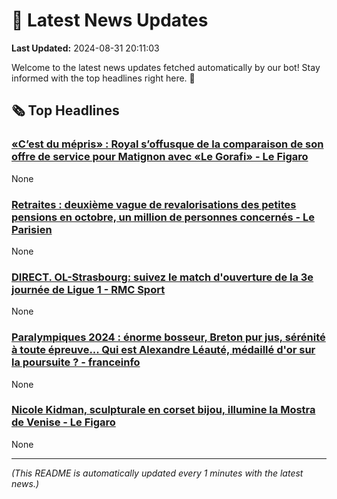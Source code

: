 # 📰 Latest News Updates
**Last Updated:** 2024-08-31 20:11:03

Welcome to the latest news updates fetched automatically by our bot! Stay informed with the top headlines right here. 🚀

## 🗞️ Top Headlines

### [«C’est du mépris» : Royal s’offusque de la comparaison de son offre de service pour Matignon avec «Le Gorafi» - Le Figaro](https://news.google.com/rss/articles/CBMi3wFBVV95cUxOMGZrZElRcU5oNFViMXBwNmhIR2ZMZGpTMUxrbkdBdXlHMFpXbTVibkhtWjUtaGtLd0NWeFJMbEcwMkZoYURPOXFFLWFhSjVNbU85NjNZcV9rblFleE9qY1AwWG5pVFJFV3pYWDhtNnNQbVY3WGN4dGY3VW5BdmhudUFZa0dqMnpzSXRPWU84WGtJZmdOSXFOQjlzMTFVdXAyV1BsSEZ2TzIwMFNEbkxWdEtiWGFxTTNYaXgwc2o2MTFoam91OGlLV3NhNUU0Qnk4SUVsZUY3cjVOa09WVmtJ?oc=5)
None

### [Retraites : deuxième vague de revalorisations des petites pensions en octobre, un million de personnes concernés - Le Parisien](https://news.google.com/rss/articles/CBMiogJBVV95cUxPbkJ1T2NKT3RQbzhQUHVNYlM4Qm9wbXYwQVpidHMxRm9NTm1MQ3ZDVEc4ZHQwMTRlajJ4bU4zak1fdTRrRkV5NDNWd09nZTljaDM1ZzJSVFJwZVRta2RySEtPU0tmSjJNeVBpZnZFOS1LS2FFN3QyWUYyR0RwWkhtYmV3Vnk5clJZWk9FRDBjRzE3NmdSZEEwd01qNmd6Y2Y0Z0F5cThKd3ZLd3hXWkhxSXB1QXdNaHNwUmc2QnBDbDAwODQzTlhMcEo1aU9NT1dtNFB0TnZ6d0Y4dHQ5LUxfM1BWeUlmVU1lejM0VldmRDF0bDMwU1YtQmY0cVRFZ2lSZG9rLWNtSmVBWVFZR0VheDVVSVB0Uk51YnZFWUVvOXdXdw?oc=5)
None

### [DIRECT. OL-Strasbourg: suivez le match d'ouverture de la 3e journée de Ligue 1 - RMC Sport](https://news.google.com/rss/articles/CBMi2AFBVV95cUxOTk5aTllkcWQtakVDSk5fNUd1WWxXUno1SkJMUWZsMm1QMldXN09uaEhJUFYzWWxpTXQ0Wml1cGo2S2tIWndOVndNbHpzbFA3MlNma1BHcllaRnFfajdfU1BuaHdWU2MzLUhJQVFLbXYwNkRXYnZIQW5NNkI5Y1ZHRXZPQ01Pdkc1YTQ1b1I3WlRTZVJiSFpYZjd6Mk1LUmxKRGxWaEgyRFhzTEM2UktreUdyZzJEenFBa0RXT0VxUVExSUs4MjdYdlktR0VTVzlFZnZleVdNaTA?oc=5)
None

### [Paralympiques 2024 : énorme bosseur, Breton pur jus, sérénité à toute épreuve... Qui est Alexandre Léauté, médaillé d'or sur la poursuite ? - franceinfo](https://news.google.com/rss/articles/CBMi1gJBVV95cUxPLU5kSUFtemxjNzRrT3RrbFA4UXN5WXJacnAzekM1R1M1N0dodzVhd3BVNFFpemhoSlV4cVRxOE9hdXNLZGd0emZLandKSEt6emlSWEN4VE5fbjVxTkY5U3l1OGg5THA1WDhaUnNGVVZPc1ZFeFd2dnFxWlZKQXp6eFc1M3hOcG54M2g2Zk90Z0dSRHRLYkhsdTU0Zi1iaVFkbUk5d0xhdVVoYXdNOUFQelBnUnA5aUNKOUp3UFVsczNkZjQyTW43SHpmdDhmMVFtM3REcXQyRUJNd1lOTUxuUnlKZmZzOHVtRHJFbS1LWjhVQW1iUmpacVRUZ0FFbVhiQ012YXdDbWt0cmI0RDNLNmtjcmViS1Nta3QtdWRDa3JXWkUtZ1M2MXJKTEp1VTdUeHpHNnYxMnlEd0ZvelZtWEt4NWF2dGtaaHNjbXFHcDBVc3ZCM0E?oc=5)
None

### [Nicole Kidman, sculpturale en corset bijou, illumine la Mostra de Venise - Le Figaro](https://news.google.com/rss/articles/CBMiuAFBVV95cUxQemZYN1A3LUdlVFM3enN4djM1UEJxMWZIZ3BCZ0VQdWF0MjRWVW9KTzdqXzVGLTl4ZFNXRzQtSVQyTnNkVDRyVk10eTVGZGxwOFM1d3VjMDFwOExEblIzcVNrUUhvWXZyLUItWkl5ZFlJZ3Jfd19Uc21MY2U1dHZBRmpsTmxPRzlfV1JrOWRyRUFDRjdoWVJwRjBJcV9EM1lhVTFRNjdEclFzRlIxbTRrMTNtc0Vyd3ZD?oc=5)
None

---
*(This README is automatically updated every 1 minutes with the latest news.)*
